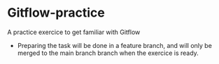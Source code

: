 # Gitflow-practice
A practice exercice to get familiar with Gitflow

* Preparing the task will be done in a feature branch, and will only be merged to the main branch branch when the exercice is ready.